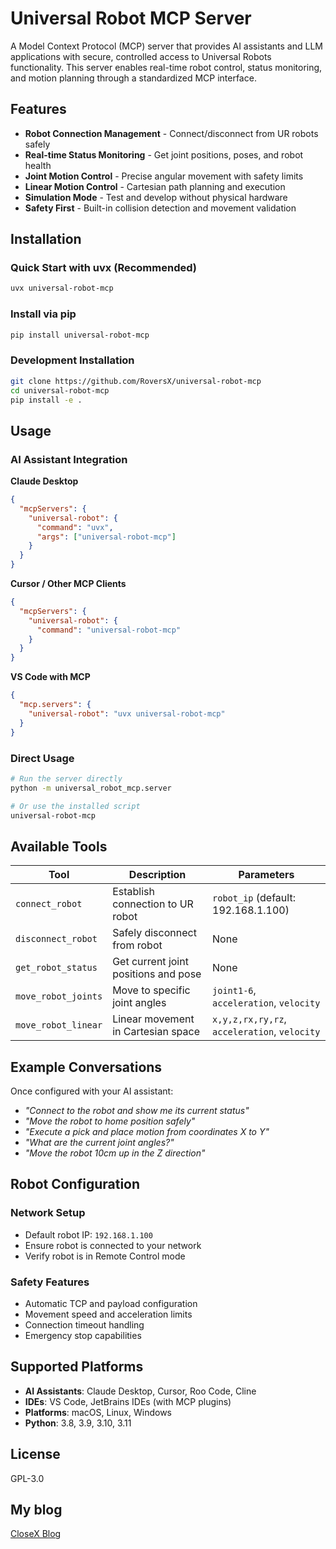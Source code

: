 # Universal Robot MCP Server

A Model Context Protocol (MCP) server that provides AI assistants and LLM applications with secure, controlled access to Universal Robots functionality. This server enables real-time robot control, status monitoring, and motion planning through a standardized MCP interface.

## Features

- **Robot Connection Management** - Connect/disconnect from UR robots safely
- **Real-time Status Monitoring** - Get joint positions, poses, and robot health
- **Joint Motion Control** - Precise angular movement with safety limits
- **Linear Motion Control** - Cartesian path planning and execution
- **Simulation Mode** - Test and develop without physical hardware
- **Safety First** - Built-in collision detection and movement validation

## Installation

### Quick Start with uvx (Recommended)
```bash
uvx universal-robot-mcp
```

### Install via pip
```bash
pip install universal-robot-mcp
```

### Development Installation
```bash
git clone https://github.com/RoversX/universal-robot-mcp
cd universal-robot-mcp
pip install -e .
```

## Usage

### AI Assistant Integration

**Claude Desktop**
```json
{
  "mcpServers": {
    "universal-robot": {
      "command": "uvx",
      "args": ["universal-robot-mcp"]
    }
  }
}
```

**Cursor / Other MCP Clients**
```json
{
  "mcpServers": {
    "universal-robot": {
      "command": "universal-robot-mcp"
    }
  }
}
```

**VS Code with MCP**
```json
{
  "mcp.servers": {
    "universal-robot": "uvx universal-robot-mcp"
  }
}
```

### Direct Usage
```bash
# Run the server directly
python -m universal_robot_mcp.server

# Or use the installed script
universal-robot-mcp
```

## Available Tools

| Tool | Description | Parameters |
|------|-------------|------------|
| `connect_robot` | Establish connection to UR robot | `robot_ip` (default: 192.168.1.100) |
| `disconnect_robot` | Safely disconnect from robot | None |
| `get_robot_status` | Get current joint positions and pose | None |
| `move_robot_joints` | Move to specific joint angles | `joint1-6`, `acceleration`, `velocity` |
| `move_robot_linear` | Linear movement in Cartesian space | `x,y,z,rx,ry,rz`, `acceleration`, `velocity` |

## Example Conversations

Once configured with your AI assistant:

- *"Connect to the robot and show me its current status"*
- *"Move the robot to home position safely"*  
- *"Execute a pick and place motion from coordinates X to Y"*
- *"What are the current joint angles?"*
- *"Move the robot 10cm up in the Z direction"*

## Robot Configuration

### Network Setup
- Default robot IP: `192.168.1.100`
- Ensure robot is connected to your network
- Verify robot is in Remote Control mode

### Safety Features
- Automatic TCP and payload configuration
- Movement speed and acceleration limits
- Connection timeout handling
- Emergency stop capabilities

## Supported Platforms

- **AI Assistants**: Claude Desktop, Cursor, Roo Code, Cline
- **IDEs**: VS Code, JetBrains IDEs (with MCP plugins)
- **Platforms**: macOS, Linux, Windows
- **Python**: 3.8, 3.9, 3.10, 3.11

## License

GPL-3.0


## My blog

[CloseX Blog](https://blog.closex.org)